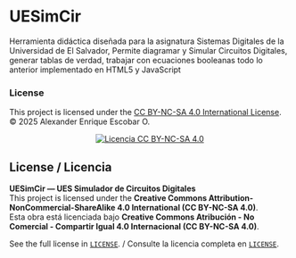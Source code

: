 # UESimCir
Herramienta didáctica diseñada para la asignatura Sistemas Digitales de la Universidad de El Salvador, Permite diagramar y Simular Circuitos Digitales, generar tablas de verdad, trabajar con ecuaciones booleanas todo lo anterior implementado en HTML5 y JavaScript


### License
This project is licensed under the [CC BY-NC-SA 4.0 International License](https://creativecommons.org/licenses/by-nc-sa/4.0/).
© 2025 Alexander Enrique Escobar O.
<p align="center">
  <a href="https://creativecommons.org/licenses/by-nc-sa/4.0/" target="_blank">
    <img alt="Licencia CC BY-NC-SA 4.0" src="https://licensebuttons.net/l/by-nc-sa/4.0/88x31.png" />
  </a>
</p>

## License / Licencia

**UESimCir — UES Simulador de Circuitos Digitales**  
This project is licensed under the **Creative Commons Attribution-NonCommercial-ShareAlike 4.0 International (CC BY-NC-SA 4.0)**.  
Esta obra está licenciada bajo **Creative Commons Atribución - No Comercial - Compartir Igual 4.0 Internacional (CC BY-NC-SA 4.0)**.

See the full license in [`LICENSE`](./LICENSE). / Consulte la licencia completa en [`LICENSE`](./LICENSE).
